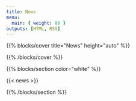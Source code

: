 ```yaml
---
title: News
menu:
  main: { weight: 80 }
outputs: [HTML, RSS]
---
```


{{% blocks/cover title="News" height="auto" %}}

{{% /blocks/cover %}}

{{% blocks/section color="white" %}}

{{< news >}}

{{% /blocks/section %}}
